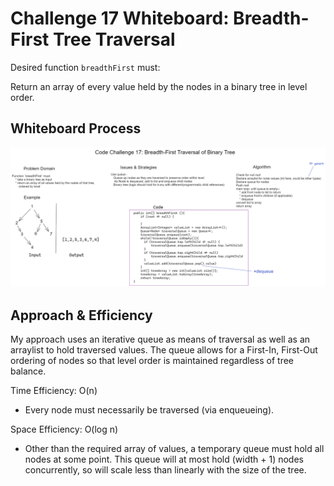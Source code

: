 # Challenge 17 Whiteboard: Breadth-First Tree Traversal

Desired function `breadthFirst` must:

Return an array of every value held by the nodes in a binary tree in level order.

## Whiteboard Process

![challenge-17-whiteboard](./java-code-challenge-17-whiteboard.png)

## Approach & Efficiency

My approach uses an iterative queue as means of traversal as well as an arraylist to hold traversed values. The queue allows for a First-In, First-Out ordering of nodes so that level order is maintained regardless of tree balance.

Time Efficiency: O(n)
* Every node must necessarily be traversed (via enqueueing).

Space Efficiency: O(log n)
* Other than the required array of values, a temporary queue must hold all nodes at some point. This queue will at most hold (width + 1) nodes concurrently, so will scale less than linearly with the size of the tree.
